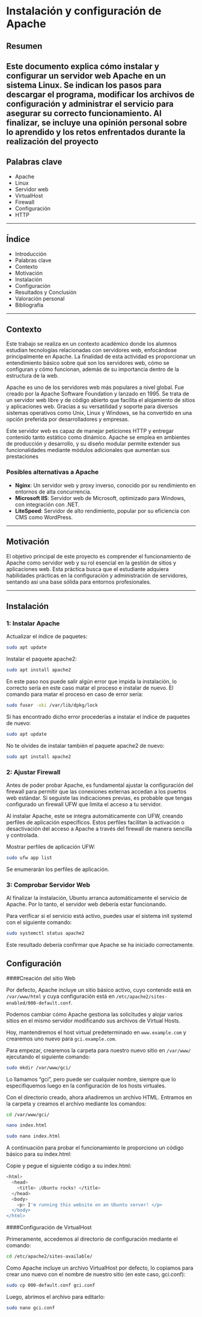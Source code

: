 # Instalación y configuración de Apache

## Resumen

Este documento explica cómo instalar y configurar un servidor web Apache en un sistema Linux. Se indican los pasos para descargar el programa, modificar los archivos de configuración y administrar el servicio para asegurar su correcto funcionamiento. Al finalizar, se incluye una opinión personal sobre lo aprendido y los retos enfrentados durante la realización del proyecto
---

## Palabras clave

- Apache  
- Linux  
- Servidor web  
- VirtualHost  
- Firewall  
- Configuración  
- HTTP  

---

## Índice

- Introducción  
- Palabras clave  
- Contexto  
- Motivación  
- Instalación  
- Configuración  
- Resultados y Conclusión  
- Valoración personal  
- Bibliografía  

---

## Contexto

Este trabajo se realiza en un contexto académico donde los alumnos estudian tecnologías relacionadas con servidores web, enfocándose principalmente en Apache. La finalidad de esta actividad es proporcionar un entendimiento básico sobre qué son los servidores web, cómo se configuran y cómo funcionan, además de su importancia dentro de la estructura de la web.

Apache es uno de los servidores web más populares a nivel global. Fue creado por la Apache Software Foundation y lanzado en 1995. Se trata de un servidor web libre y de código abierto que facilita el alojamiento de sitios y aplicaciones web. Gracias a su versatilidad y soporte para diversos sistemas operativos como Unix, Linux y Windows, se ha convertido en una opción preferida por desarrolladores y empresas.

Este servidor web es capaz de manejar peticiones HTTP y entregar contenido tanto estático como dinámico. Apache se emplea en ambientes de producción y desarrollo, y su diseño modular permite extender sus funcionalidades mediante módulos adicionales que aumentan sus prestaciones

### Posibles alternativas a Apache

- **Nginx**: Un servidor web y proxy inverso, conocido por su rendimiento en entornos de alta concurrencia.
- **Microsoft IIS**: Servidor web de Microsoft, optimizado para Windows, con integración con .NET.
- **LiteSpeed**: Servidor de alto rendimiento, popular por su eficiencia con CMS como WordPress.

---

## Motivación

El objetivo principal de este proyecto es comprender el funcionamiento de Apache como servidor web y su rol esencial en la gestión de sitios y aplicaciones web. Esta práctica busca que el estudiante adquiera habilidades prácticas en la configuración y administración de servidores, sentando así una base sólida para entornos profesionales.

---

## Instalación

### 1: Instalar Apache

Actualizar el índice de paquetes:

```bash
sudo apt update
```

Instalar el paquete apache2: 

```bash
sudo apt install apache2
```

En este paso nos puede salir algún error que impida la instalación, lo correcto sería en este caso matar el proceso e instalar de nuevo.
El comando para matar el proceso en caso de error sería: 

```bash
sudo fuser -vki /var/lib/dpkg/lock
```
Si has encontrado dicho error procederías a instalar el índice de paquetes de nuevo: 

```bash
sudo apt update
```
No te olvides de instalar también el paquete apache2 de nuevo:

```bash
sudo apt install apache2
```

### 2: Ajustar Firewall

Antes de poder probar Apache, es fundamental ajustar la configuración del firewall para permitir que las conexiones externas accedan a los puertos web estándar. Si seguiste las indicaciones previas, es probable que tengas configurado un firewall UFW que limita el acceso a tu servidor.

Al instalar Apache, este se integra automáticamente con UFW, creando perfiles de aplicación específicos. Estos perfiles facilitan la activación o desactivación del acceso a Apache a través del firewall de manera sencilla y controlada.

Mostrar perfiles de aplicación UFW: 

```bash
sudo ufw app list
```
Se enumerarán los perfiles de aplicación.

### 3: Comprobar Servidor Web

Al finalizar la instalación, Ubuntu arranca automáticamente el servicio de Apache. Por lo tanto, el servidor web debería estar funcionando.

Para verificar si el servicio está activo, puedes usar el sistema init systemd con el siguiente comando:

```bash
sudo systemctl status apache2
```

Este resultado debería confirmar que Apache se ha iniciado correctamente.

## Configuración

####Creación del sitio Web

Por defecto, Apache incluye un sitio básico activo, cuyo contenido está en `/var/www/html` y cuya configuración está en `/etc/apache2/sites-enabled/000-default.conf`.

Podemos cambiar cómo Apache gestiona las solicitudes y alojar varios sitios en el mismo servidor modificando sus archivos de Virtual Hosts.

Hoy, mantendremos el host virtual predeterminado en `www.example.com` y crearemos uno nuevo para `gci.example.com`.

Para empezar, crearemos la carpeta para nuestro nuevo sitio en `/var/www/` ejecutando el siguiente comando: 

```bash
sudo mkdir /var/www/gci/
```

Lo llamamos “gci”, pero puede ser cualquier nombre, siempre que lo especifiquemos luego en la configuración de los hosts virtuales.

Con el directorio creado, ahora añadiremos un archivo HTML. Entramos en la carpeta y creamos el archivo mediante los comandos:

```bash
cd /var/www/gci/
```

```bash
nano index.html
```

```bash
sudo nano index.html
```

A continuación para probar el funcionamiento le proporciono un código básico para su index.html:

Copie y pegue el siguiente código a su index.html:

```bash
<html>
  <head>
    <title> ¡Ubuntu rocks! </title>
  </head>
  <body>
    <p> I'm running this website on an Ubuntu server! </p>
  </body>
</html>
```
####Configuración de VirtualHost

Primeramente, accedemos al directorio de configuración mediante el comando:

```bash
cd /etc/apache2/sites-available/
```
Como Apache incluye un archivo VirtualHost por defecto, lo copiamos para crear uno nuevo con el nombre de nuestro sitio (en este caso, gci.conf):

```bash
sudo cp 000-default.conf gci.conf
```

Luego, abrimos el archivo para editarlo:

```bash
sudo nano gci.conf
```














